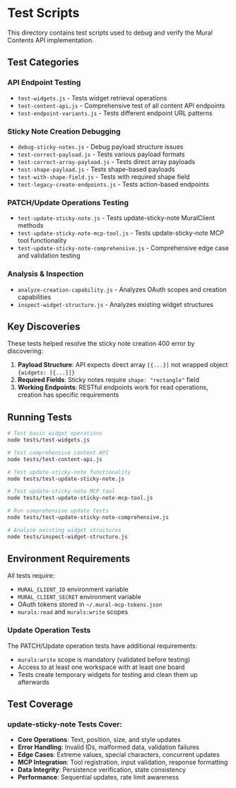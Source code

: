 # Test Scripts

This directory contains test scripts used to debug and verify the Mural Contents API implementation.

## Test Categories

### API Endpoint Testing
- `test-widgets.js` - Tests widget retrieval operations
- `test-content-api.js` - Comprehensive test of all content API endpoints
- `test-endpoint-variants.js` - Tests different endpoint URL patterns

### Sticky Note Creation Debugging
- `debug-sticky-notes.js` - Debug payload structure issues
- `test-correct-payload.js` - Tests various payload formats
- `test-correct-array-payload.js` - Tests direct array payloads
- `test-shape-payload.js` - Tests shape-based payloads
- `test-with-shape-field.js` - Tests with required shape field
- `test-legacy-create-endpoints.js` - Tests action-based endpoints

### PATCH/Update Operations Testing
- `test-update-sticky-note.js` - Tests update-sticky-note MuralClient methods
- `test-update-sticky-note-mcp-tool.js` - Tests update-sticky-note MCP tool functionality
- `test-update-sticky-note-comprehensive.js` - Comprehensive edge case and validation testing

### Analysis & Inspection
- `analyze-creation-capability.js` - Analyzes OAuth scopes and creation capabilities
- `inspect-widget-structure.js` - Analyzes existing widget structures

## Key Discoveries

These tests helped resolve the sticky note creation 400 error by discovering:

1. **Payload Structure**: API expects direct array `[{...}]` not wrapped object `{widgets: [{...}]}`
2. **Required Fields**: Sticky notes require `shape: "rectangle"` field
3. **Working Endpoints**: RESTful endpoints work for read operations, creation has specific requirements

## Running Tests

```bash
# Test basic widget operations
node tests/test-widgets.js

# Test comprehensive content API
node tests/test-content-api.js

# Test update-sticky-note functionality
node tests/test-update-sticky-note.js

# Test update-sticky-note MCP tool
node tests/test-update-sticky-note-mcp-tool.js

# Run comprehensive update tests
node tests/test-update-sticky-note-comprehensive.js

# Analyze existing widget structures  
node tests/inspect-widget-structure.js
```

## Environment Requirements

All tests require:
- `MURAL_CLIENT_ID` environment variable
- `MURAL_CLIENT_SECRET` environment variable  
- OAuth tokens stored in `~/.mural-mcp-tokens.json`
- `murals:read` and `murals:write` scopes

### Update Operation Tests

The PATCH/Update operation tests have additional requirements:
- `murals:write` scope is mandatory (validated before testing)
- Access to at least one workspace with at least one board
- Tests create temporary widgets for testing and clean them up afterwards

## Test Coverage

### update-sticky-note Tests Cover:
- **Core Operations**: Text, position, size, and style updates
- **Error Handling**: Invalid IDs, malformed data, validation failures
- **Edge Cases**: Extreme values, special characters, concurrent updates
- **MCP Integration**: Tool registration, input validation, response formatting
- **Data Integrity**: Persistence verification, state consistency
- **Performance**: Sequential updates, rate limit awareness